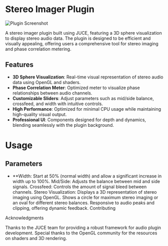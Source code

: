 # Stereo Imager Plugin

![Plugin Screenshot](![Untitled](https://github.com/user-attachments/assets/b0ff2a51-70f8-4788-a6b3-50ddc6a76f63))

A stereo imager plugin built using JUCE, featuring a 3D sphere visualization to display stereo audio data. The plugin is designed to be efficient and visually appealing, offering users a comprehensive tool for stereo imaging and phase correlation metering.

## Features

- **3D Sphere Visualization**: Real-time visual representation of stereo audio data using OpenGL and shaders.
- **Phase Correlation Meter**: Optimized meter to visualize phase relationships between audio channels.
- **Customizable Sliders**: Adjust parameters such as mid/side balance, crossfeed, and width with intuitive controls.
- **High Performance**: Optimized for minimal CPU usage while maintaining high-quality visual output.
- **Professional UI**: Components designed for depth and dynamics, blending seamlessly with the plugin background.

# Usage

## Parameters
- **Width: Start at 50% (normal width) and allow a significant increase in width up to 100%.
Mid/Side: Adjusts the balance between mid and side signals.
Crossfeed: Controls the amount of signal bleed between channels.
Stereo Visualization:
Displays a 3D representation of stereo imaging using OpenGL.
Shows a circle for maximum stereo imaging or an oval for different stereo balances.
Responsive to audio peaks and clipping, offering dynamic feedback.
Contributing

Acknowledgments

Thanks to the JUCE team for providing a robust framework for audio plugin development.
Special thanks to the OpenGL community for the resources on shaders and 3D rendering.
